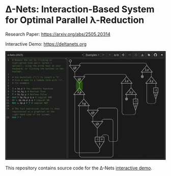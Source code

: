 # ∆-Nets: Interaction-Based System for Optimal Parallel λ-Reduction

Research Paper: https://arxiv.org/abs/2505.20314

Interactive Demo: https://deltanets.org

![Screenshot of ∆-Nets Demo](deltanets.png)

This repository contains source code for the ∆-Nets [interactive demo](https://deltanets.org).
